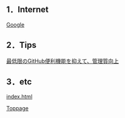 ## 1．Internet
[Google](https://www.google.co.jp/)

## 2．Tips
[最低限のGitHub便利機能を抑えて、管理質向上](https://qiita.com/t_o_d/items/94d475365ec7d78f5fd0)

## 3．etc
[index.html](./docs/index.html)

[Toppage](https://mikanmuki.github.io/mikanmuki/)


<!--
**mikanmuki/mikanmuki** is a ✨ _special_ ✨ repository because its `README.md` (this file) appears on your GitHub profile.

Here are some ideas to get you started:

- 🔭 I’m currently working on ...
- 🌱 I’m currently learning ...
- 👯 I’m looking to collaborate on ...
- 🤔 I’m looking for help with ...
- 💬 Ask me about ...
- 📫 How to reach me: ...
- 😄 Pronouns: ...
- ⚡ Fun fact: ...
-->

